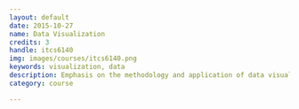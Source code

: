 ```yaml
---
layout: default
date: 2015-10-27
name: Data Visualization
credits: 3
handle: itcs6140
img: images/courses/itcs6140.png
keywords: visualization, data
description: Emphasis on the methodology and application of data visualization to scientific and engineering data; data types and models; visualization methods; volume visualization; scalar, vector and tensor fields; multivariate visualization; visualization systems and models; visualization applications; visualization software and hardware; research issues; and future trends.
category: course

---
```

